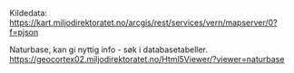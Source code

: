 Kildedata:
https://kart.miljodirektoratet.no/arcgis/rest/services/vern/mapserver/0?f=pjson

Naturbase, kan gi nyttig info - søk i databasetabeller.
https://geocortex02.miljodirektoratet.no/Html5Viewer/?viewer=naturbase
